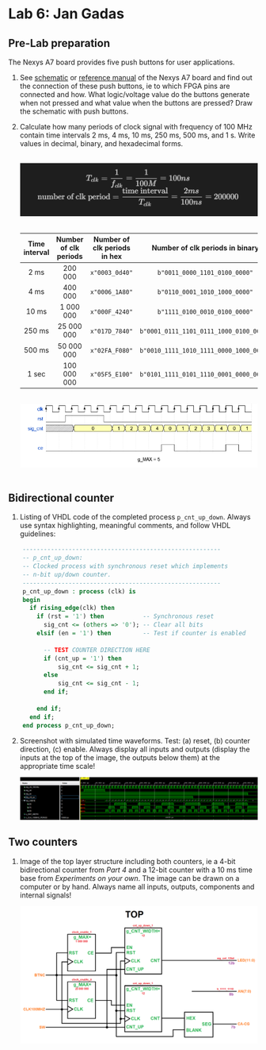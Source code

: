


# Lab 6: Jan Gadas

## Pre-Lab preparation

The Nexys A7 board provides five push buttons for user applications.

1. See [schematic](https://github.com/tomas-fryza/digital-electronics-1/blob/master/docs/nexys-a7-sch.pdf) or [reference manual](https://reference.digilentinc.com/reference/programmable-logic/nexys-a7/reference-manual) of the Nexys A7 board and find out the connection of these push buttons, ie to which FPGA pins are connected and how. What logic/voltage value do the buttons generate when not pressed and what value when the buttons are pressed? Draw the schematic with push buttons.

2. Calculate how many periods of clock signal with frequency of 100&nbsp;MHz contain time intervals 2&nbsp;ms, 4&nbsp;ms, 10&nbsp;ms, 250&nbsp;ms, 500&nbsp;ms, and 1&nbsp;s. Write values in decimal, binary, and hexadecimal forms.

   &nbsp;
   ![clock period](quations_counter.png)
   &nbsp;

   | **Time interval** | **Number of clk periods** | **Number of clk periods in hex** | **Number of clk periods in binary** |
   | :-: | :-:   |     :-:     |      :-:       |
   | 2&nbsp;ms   |   200 000   | `x"0003_0d40"` | `b"0011_0000_1101_0100_0000"` |
   | 4&nbsp;ms   |   400 000   | `x"0006_1A80"` | `b"0110_0001_1010_1000_0000"` |
   | 10&nbsp;ms  |  1 000 000  | `x"000F_4240"` | `b"1111_0100_0010_0100_0000"` |
   | 250&nbsp;ms | 25 000 000  | `x"017D_7840"` | `b"0001_0111_1101_0111_1000_0100_0000"` |
   | 500&nbsp;ms | 50 000 000  | `x"02FA_F080"` | `b"0010_1111_1010_1111_0000_1000_0000"` |
   | 1&nbsp;sec  | 100 000 000 | `x"05F5_E100"` | `b"0101_1111_0101_1110_0001_0000_0000"` |

   &nbsp;
   ![clock period](counter_function.png)
   &nbsp;



## Bidirectional counter

1. Listing of VHDL code of the completed process `p_cnt_up_down`. Always use syntax highlighting, meaningful comments, and follow VHDL guidelines:

```vhdl
    --------------------------------------------------------
    -- p_cnt_up_down:
    -- Clocked process with synchronous reset which implements
    -- n-bit up/down counter.
    --------------------------------------------------------
    p_cnt_up_down : process (clk) is
    begin
      if rising_edge(clk) then
        if (rst = '1') then           -- Synchronous reset
          sig_cnt <= (others => '0'); -- Clear all bits
        elsif (en = '1') then         -- Test if counter is enabled

          -- TEST COUNTER DIRECTION HERE
          if (cnt_up = '1') then
              sig_cnt <= sig_cnt + 1;
          else
              sig_cnt <= sig_cnt - 1;
          end if;

        end if;
      end if;
    end process p_cnt_up_down;
```

2. Screenshot with simulated time waveforms. Test: (a) reset, (b) counter direction, (c) enable. Always display all inputs and outputs (display the inputs at the top of the image, the outputs below them) at the appropriate time scale!

   ![your figure](bi-directional-counter.png)

## Two counters


1. Image of the top layer structure including both counters, ie a 4-bit bidirectional counter from *Part 4* and a 12-bit counter with a 10 ms time base from *Experiments on your own*. The image can be drawn on a computer or by hand. Always name all inputs, outputs, components and internal signals!

   ![Counters](Counters_last_part.png)


